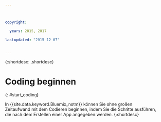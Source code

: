 ```yaml
---



copyright:

  years: 2015, 2017

lastupdated: "2015-12-07"


---
```


{:shortdesc: .shortdesc}

# Coding beginnen
{: #start_coding}

In {{site.data.keyword.Bluemix_notm}} können Sie ohne großen Zeitaufwand mit dem Codieren beginnen, indem Sie die Schritte ausführen, die nach dem Erstellen einer App angegeben werden.
{:shortdesc}
